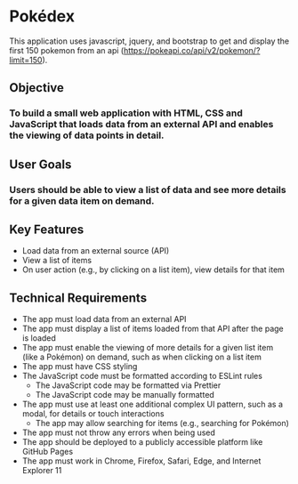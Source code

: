 # Pokédex

This application uses javascript, jquery, and bootstrap to get and display the first 150 pokemon from an api (https://pokeapi.co/api/v2/pokemon/?limit=150).

## Objective

### To build a small web application with HTML, CSS and JavaScript that loads data from an external API and enables the viewing of data points in detail.

## User Goals

### Users should be able to view a list of data and see more details for a given data item on demand.

## Key Features

* Load data from an external source (API)
* View a list of items
* On user action (e.g., by clicking on a list item), view details for that item

## Technical Requirements

* The app must load data from an external API
* The app must display a list of items loaded from that API after the page is loaded
* The app must enable the viewing of more details for a given list item (like a Pokémon) on demand, such as when clicking on a list item
* The app must have CSS styling
* The JavaScript code must be formatted according to ESLint rules
  * The JavaScript code may be formatted via Prettier
  * The JavaScript code may be manually formatted
* The app must use at least one additional complex UI pattern, such as a modal, for details or touch interactions 
  * The app may allow searching for items (e.g., searching for Pokémon)
* The app must not throw any errors when being used
* The app should be deployed to a publicly accessible platform like GitHub Pages
* The app must work in Chrome, Firefox, Safari, Edge, and Internet Explorer 11
